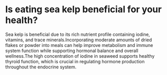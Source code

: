 # Is eating sea kelp beneficial for your health?

Sea kelp is beneficial due to its rich nutrient profile containing iodine, vitamins, and trace minerals.Incorporating moderate amounts of dried flakes or powder into meals can help improve metabolism and immune system function while supporting hormonal balance and overall wellness.The high concentration of iodine in seaweed supports healthy thyroid function, which is crucial in regulating hormone production throughout the endocrine system.